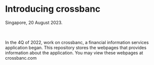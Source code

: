 # Introducing crossbanc
Singapore, 20 August 2023.
<br />
<br />
<br />
<p>
In the 4Q of 2022, work on crossbanc, a financial information services application began.
This repository stores the webpages that provides information about the application. 
You may view these webpages at crossbanc.com 
</p>

